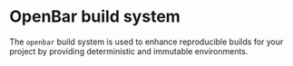 # OpenBar build system

The `openbar` build system is used to enhance reproducible builds for your
project by providing deterministic and immutable environments.
